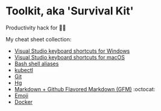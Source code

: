 # Toolkit, aka 'Survival Kit'

Productivity hack for 👨‍💻

My cheat sheet collection:

- [Visual Studio keyboard shortcuts for Windows](https://code.visualstudio.com/shortcuts/keyboard-shortcuts-windows.pdf)
- [Visual Studio keyboard shortcuts for macOS](https://code.visualstudio.com/shortcuts/keyboard-shortcuts-macos.pdf)
- [Bash shell aliases](unix/bash-shell-aliases.md)
- [kubectl](container-orchestration/kubectl-cheat-sheet.md)
- [Git](version-control/git.md)
- [Hg](version-control/hg.md)
- [Markdown + Github Flavored Markdown (GFM)](https://guides.github.com/pdfs/markdown-cheatsheet-online.pdf) :octocat:
- [Emoji](http://www.emoji-cheat-sheet.com/)
- [Docker](container/docker-cheat-sheet.md)
